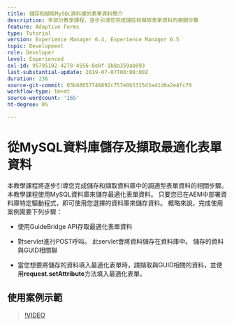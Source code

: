 ```yaml
---
title: 儲存和擷取MySQL資料庫的表單資料簡介
description: 多部分教學課程，逐步引導您完成儲存和擷取表單資料的相關步驟
feature: Adaptive Forms
type: Tutorial
version: Experience Manager 6.4, Experience Manager 6.5
topic: Development
role: Developer
level: Experienced
exl-id: 95795102-4278-4556-8e0f-1b8a359ab093
last-substantial-update: 2019-07-07T00:00:00Z
duration: 236
source-git-commit: 03b68057748892c757e0b5315d3a41d0a2e4fc79
workflow-type: tm+mt
source-wordcount: '165'
ht-degree: 0%

---
```


# 從MySQL資料庫儲存及擷取最適化表單資料

本教學課程將逐步引導您完成儲存和擷取資料庫中的調適型表單資料的相關步驟。 本教學課程使用MySQL資料庫來儲存最適化表單資料。 只要您已在AEM中部署資料庫特定驅動程式，即可使用您選擇的資料庫來儲存資料。 概略來說，完成使用案例需要下列步驟：

* 使用GuideBridge API存取最適化表單資料

* 對servlet進行POST呼叫。 此servlet會將資料儲存在資料庫中。 儲存的資料與GUID相關聯

* 當您想要將儲存的資料填入最適化表單時，請擷取與GUID相關的資料，並使用&#x200B;**request.setAttribute**&#x200B;方法填入最適化表單。

## 使用案例示範

>[!VIDEO](https://video.tv.adobe.com/v/27829?quality=12&learn=on)


